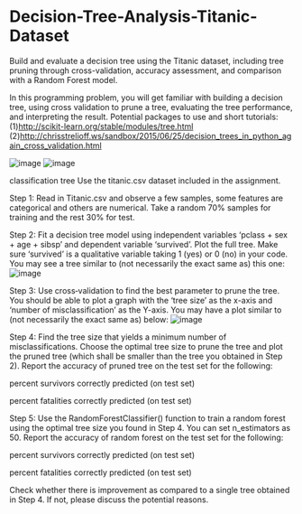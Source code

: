 # Decision-Tree-Analysis-Titanic-Dataset
 Build and evaluate a decision tree using the Titanic dataset, including tree pruning through cross-validation, accuracy assessment, and comparison with a Random Forest model.

In this programming problem, you will get familiar with building a decision tree, using cross validation to prune a tree, evaluating the tree performance, and interpreting the result.
Potential packages to use and short tutorials:
(1)http://scikit-learn.org/stable/modules/tree.html
(2)http://chrisstrelioff.ws/sandbox/2015/06/25/decision_trees_in_python_again_cross_validation.html

![image](https://github.com/kashyaparun25/Decision-Tree-Analysis-Titanic-Dataset/assets/52271759/3c894a3e-0263-403b-9ec8-541d2b0f1f6c)
![image](https://github.com/kashyaparun25/Decision-Tree-Analysis-Titanic-Dataset/assets/52271759/89339b6c-2881-4079-b2df-6d38c0cb503f)

classification tree
Use the titanic.csv dataset included in the assignment.

Step 1: Read in Titanic.csv and observe a few samples, some features are categorical and others are numerical. Take a random 70% samples for training and the rest 30% for test.

Step 2: Fit a decision tree model using independent variables ‘pclass + sex + age + sibsp’ and dependent variable ‘survived’. Plot the full tree. Make sure ‘survived’ is a qualitative variable taking 1 (yes) or 0 (no) in your code. You may see a tree similar to (not necessarily the exact same as) this one:
![image](https://github.com/kashyaparun25/Decision-Tree-Analysis-Titanic-Dataset/assets/52271759/d34ac1d6-b2f4-42a4-9e92-4f49cad53e13)

Step 3: Use cross‐validation to find the best parameter to prune the tree. You should be able to plot a graph with the ‘tree size’ as the x-axis and ‘number of misclassification’ as the Y-axis. You may have a plot similar to (not necessarily the exact same as) below:
![image](https://github.com/kashyaparun25/Decision-Tree-Analysis-Titanic-Dataset/assets/52271759/9c964b12-d4cf-455a-9681-fc072430dbaf)

Step 4: Find the tree size that yields a minimum number of misclassifications. Choose the optimal tree size to prune the tree and plot the pruned tree (which shall be smaller than the tree you obtained in Step 2). Report the accuracy of pruned tree on the test set for the following:

percent survivors correctly predicted (on test set)

percent fatalities correctly predicted (on test set)

Step 5: Use the RandomForestClassifier() function to train a random forest using the optimal tree size you found in Step 4. You can set n_estimators as 50. Report the accuracy of random forest on the test set for the following:

percent survivors correctly predicted (on test set)

percent fatalities correctly predicted (on test set)

Check whether there is improvement as compared to a single tree obtained in Step 4. If not, please discuss the potential reasons.





